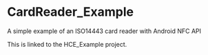 # CardReader_Example
A simple example of an ISO14443 card reader with Android NFC API

This is linked to the HCE_Example project.
